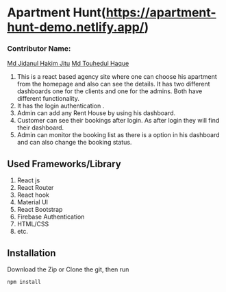 # Apartment Hunt(https://apartment-hunt-demo.netlify.app/) #

### Contributor Name:
[Md Jidanul Hakim Jitu](https://github.com/jh-jitu)
[Md Touhedul Haque](https://github.com/touhedulhaque)



1. This is a react based agency site where one can choose his apartment from the homepage and also can see the details. It has two different dashboards one for the clients and one for the admins. Both have different functionality.
2. It has the login authentication .
3. Admin can add any Rent House by using his dashboard.
4. Customer can  see their bookings after login. As after login they will find their dashboard.
5. Admin can monitor the booking list as there is a option in his dashboard and can also change the booking status.


## Used Frameworks/Library


1. React js
2. React Router
3. React hook
4. Material UI
5. React Bootstrap
6. Firebase Authentication
7. HTML/CSS
8. etc.


## Installation
Download the Zip or Clone the git, then run

`npm install`
